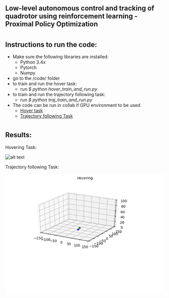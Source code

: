 ## Low-level autonomous control and tracking of quadrotor using reinforcement learning - Proximal Policy Optimization

#

## Instructions to run the code:
- Make sure the following libraries are installed:
    - Python 3.4x
    - Pytorch
    - Numpy
- go to the /code/ folder
- to train and run the hover task:
    - run *$ python hover_train_and_run.py*
- to train and run the trajectory following task:
    - run *$ python traj_train_and_run.py*
- The code can be run in collab if GPU environment to be used
    - [Hover task](https://colab.research.google.com/drive/15vZwsICSzSOU_38TRTV2KuEi7A5ZIt25?authuser=3#scrollTo=fClNsLY6DFvl)
    - [Trajectory following Task](https://colab.research.google.com/drive/1988BaVXe4V81RoQO3oeOvO7hvUTCN6BS?authuser=3#scrollTo=kmx_8l29LWJK)


#
## Results:

Hovering Task:

![alt text](./results/hovering_q.gif?raw=true "Hovering quad reaching a point in space")




Trajectory following Task:

![alt text](./results/traj_follow_q.gif?raw=true "Hovering quad reaching a point in space")


